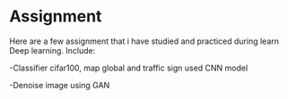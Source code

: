 # Assignment
Here are a few assignment that i have studied and practiced during learn Deep learning. Include:

  -Classifier cifar100, map global and traffic sign used CNN model
  
  -Denoise image using GAN


